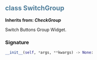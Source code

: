 #  

## <h2 style="color: #4d7c99;">class SwitchGroup</h2>


**Inherits from: _CheckGroup_**

Switch Buttons Group Widget.


### Signature

```python
__init__(self, *args, **kwargs) -> None:
```
